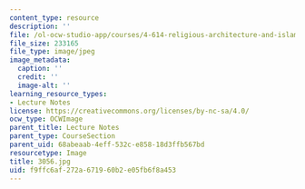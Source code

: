 ```yaml
---
content_type: resource
description: ''
file: /ol-ocw-studio-app/courses/4-614-religious-architecture-and-islamic-cultures-fall-2002/f9ffc6af272a671960b2e05fb6f8a453_3056.jpg
file_size: 233165
file_type: image/jpeg
image_metadata:
  caption: ''
  credit: ''
  image-alt: ''
learning_resource_types:
- Lecture Notes
license: https://creativecommons.org/licenses/by-nc-sa/4.0/
ocw_type: OCWImage
parent_title: Lecture Notes
parent_type: CourseSection
parent_uid: 68abeaab-4eff-532c-e858-18d3ffb567bd
resourcetype: Image
title: 3056.jpg
uid: f9ffc6af-272a-6719-60b2-e05fb6f8a453
---
```


